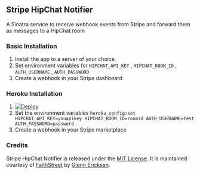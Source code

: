 ## Stripe HipChat Notifier
A Sinatra service to receive webhook events from Stripe and forward them as messages to a HipChat room

### Basic Installation
1. Install the app to a server of your choice.
2. Set environment variables for `HIPCHAT_API_KEY` , `HIPCHAT_ROOM_ID` , `AUTH_USERNAME` , `AUTH_PASSWORD`
3. Create a webhook in your Stripe dashboard

### Heroku Installation
1. [![Deploy](https://www.herokucdn.com/deploy/button.png)](https://heroku.com/deploy?template=https://github.com/faithstreet/Stripe-Hipchat-Notifier)
2. Set the environment variables `heroku config:set HIPCHAT_API_KEY=youapikey HIPCHAT_ROOM_ID=roomid AUTH_USERNAME=test AUTH_PASSWORD=password`
3. Create a webhook in your Stripe marketplace

### Credits
Stripe HipChat Notifier is released under the [MIT License](http://www.opensource.org/licenses/MIT). It is maintained courtesy of [FaithStreet](http://www.faithstreet.com) by [Glenn Ericksen](https://twitter.com/glennericksen).
